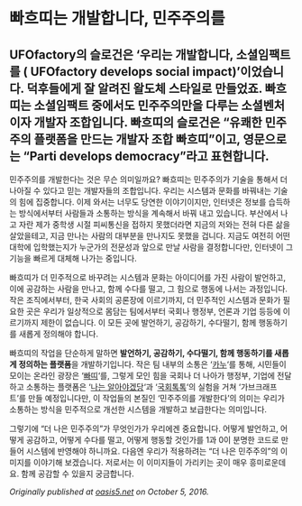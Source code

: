 
# 빠흐띠는 개발합니다, 민주주의를

## UFOfactory의 슬로건은 ‘우리는 개발합니다, 소셜임팩트를 ( UFOfactory develops social impact)’이었습니다. 덕후들에게 잘 알려진 왈도체 스타일로 만들었죠. 빠흐띠는 소셜임팩트 중에서도 민주주의만을 다루는 소셜벤처이자 개발자 조합입니다. 빠흐띠의 슬로건은 “유쾌한 민주주의 플랫폼을 만드는 개발자 조합 빠흐띠”이고, 영문으로는 “Parti develops democracy”라고 표현합니다.

민주주의를 개발한다는 것은 무슨 의미일까요? 빠흐띠는 민주주의가 기술을 통해서 더 나아질 수 있다고 믿는 개발자들의 조합입니다. 우리는 시스템과 문화를 바꿔내는 기술의 힘에 집중합니다. 이제 와서는 너무도 당연한 이야기이지만, 인터넷은 정보를 습득하는 방식에서부터 사람들과 소통하는 방식을 계속해서 바꿔 내고 있습니다. 부산에서 나고 자란 제가 중학생 시절 피씨통신을 접하지 못했더라면 지금의 저와는 전혀 다른 삶을 살았을테고, 지금 만나는 사람의 대부분을 만나지도 못했을 겁니다. 지금도 여전히 어떤 대학에 입학했는지가 누군가의 전문성과 앞으로 만날 사람을 결정합니다만, 인터넷이 그 기능을 빠르게 대체해 나가는 중입니다.

빠흐띠가 더 민주적으로 바꾸려는 시스템과 문화는 아이디어를 가진 사람이 발언하고, 이에 공감하는 사람을 만나고, 함께 수다를 떨고, 그 힘으로 행동에 나서는 과정입니다. 작은 조직에서부터, 한국 사회의 공론장에 이르기까지, 더 민주적인 시스템과 문화가 필요한 곳은 우리가 일상적으로 몸담는 팀에서부터 국회나 행정부, 언론과 기업 등등에 이르기까지 제한이 없습니다. 이 모든 곳에 발언하기, 공감하기, 수다떨기, 함께 행동하기를 새롭게 정의해야 합니다.

빠흐띠의 작업을 단순하게 말하면 **발언하기, 공감하기, 수다떨기, 함께 행동하기를 새롭게 정의하는 플랫폼**을 개발하기입니다. 작은 팀 내부의 소통은 ‘[카누](http://canoe.ws)‘를 통해, 시민들이 모이는 온라인 광장은 ‘[빠띠](http://parti.xyz)‘를, 그렇게 모인 힘을 국회나 더 나아가 행정부, 기업에 전달하고 소통하는 플랫폼은 ‘[나는 알아야겠당](http://up.parti.xyz)‘과 ‘[국회톡톡](http://toktok.io)‘의 실험을 거쳐 ‘가브크래프트’를 만들 예정입니다만, 이 작업들의 본질인 ‘민주주의를 개발한다’의 의미는 우리가 소통하는 방식을 민주적으로 개선한 시스템을 개발하고 보급한다는 의미입니다.

그렇기에 “더 나은 민주주의”가 무엇인가가 우리에겐 중요합니다. 어떻게 발언하고, 어떻게 공감하고, 어떻게 수다를 떨고, 어떻게 행동할 것인가를 1과 0이 분명한 코드로 만들어 시스템에 반영해야 하니까요. 다음엔 우리가 적용하려는 “더 나은 민주주의”의 이미지를 이야기해 보겠습니다. 저로서는 이 이미지들이 가리키는 곳이 매우 흥미로운데요. 함께 공감할 수 있을지 궁금합니다.

*Originally published at [oasis5.net](http://oasis5.net/2016/10/05/%EB%B9%A0%ED%9D%90%EB%9D%A0%EB%8A%94-%EA%B0%9C%EB%B0%9C%ED%95%A9%EB%8B%88%EB%8B%A4-%EB%AF%BC%EC%A3%BC%EC%A3%BC%EC%9D%98%EB%A5%BC/) on October 5, 2016.*
